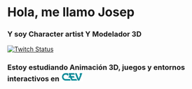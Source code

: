 # Hola, me llamo Josep
### Y soy Character artist Y Modelador 3D

[![Twitch Status](https://img.shields.io/twitch/status/pvpsullivan?style=social)](https://twitch.com/pvpsullivan)

### Estoy estudiando Animación 3D, juegos y entornos interactivos en <img src="https://raw.githubusercontent.com/JosepBasso2B/JosepBasso2B/main/CevLogo.png" width=50>
